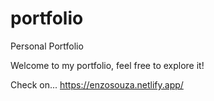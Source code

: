 # portfolio
Personal Portfolio

Welcome to my portfolio, feel free to explore it!

Check on... https://enzosouza.netlify.app/
